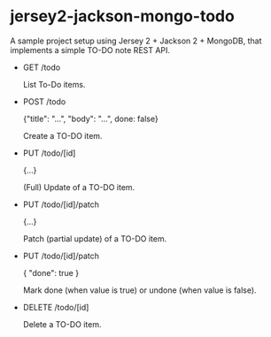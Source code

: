 jersey2-jackson-mongo-todo
==========================

A sample project setup using Jersey 2 + Jackson 2 + MongoDB, that implements a
simple TO-DO note REST API.

+ GET /todo

  List To-Do items.

+ POST /todo

  {"title": "...", "body": "...", done: false}

  Create a TO-DO item.

+ PUT /todo/[id]

  {...}

  (Full) Update of a TO-DO item.

+ PUT /todo/[id]/patch

  {...}

  Patch (partial update) of a TO-DO item.

+ PUT /todo/[id]/patch

  { "done": true }

  Mark done (when value is true) or undone (when value is false).

+ DELETE /todo/[id]

  Delete a TO-DO item.

